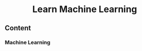 <h1 id="HackerRankSolutions" align="center" >Learn Machine Learning</h1>

<h2>Content</h2>

<h3 href="https://github.com/mukeshmithrakumar/Learn_ML_in_6_Months/tree/master/Machine%20Learning/1.%20Mathematics%20for%20Machine%20Learning/1.%20Linear%20Algebra">Machine Learning</h3>
